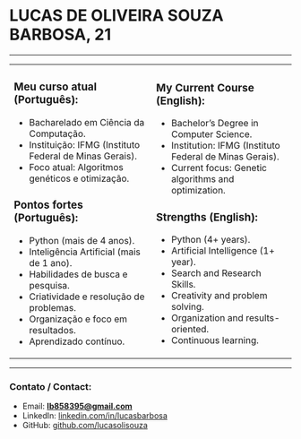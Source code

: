 # LUCAS DE OLIVEIRA SOUZA BARBOSA, 21  

---

<table>
<tr>
<td>
  
### Meu curso atual (Português):
- Bacharelado em Ciência da Computação.  
- Instituição: IFMG (Instituto Federal de Minas Gerais).  
- Foco atual: Algoritmos genéticos e otimização.  

### Pontos fortes (Português):
- Python (mais de 4 anos).  
- Inteligência Artificial (mais de 1 ano).  
- Habilidades de busca e pesquisa.  
- Criatividade e resolução de problemas.  
- Organização e foco em resultados.  
- Aprendizado contínuo.    

</td>
<td>

### My Current Course (English):
- Bachelor’s Degree in Computer Science.  
- Institution: IFMG (Instituto Federal de Minas Gerais).  
- Current focus: Genetic algorithms and optimization.  

### Strengths (English):
- Python (4+ years).  
- Artificial Intelligence (1+ year).  
- Search and Research Skills.  
- Creativity and problem solving.  
- Organization and results-oriented.  
- Continuous learning.   

</td>
</tr>
</table>

---

### Contato / Contact:  
- Email: **lb858395@gmail.com**  
- LinkedIn: [linkedin.com/in/lucasbarbosa](https://www.linkedin.com/in/lucas-de-oliveira-souza-barbosa-868298234/)  
- GitHub: [github.com/lucasolisouza](https://github.com/lucasolisouza)  
